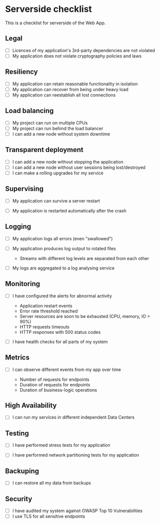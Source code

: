 # Serverside checklist

This is a checklist for serverside of the Web App.

## Legal

 - [ ] Licences of my application's 3rd-party dependencies are not violated
 - [ ] My application does not violate cryptography policies and laws  

## Resiliency 

* [ ] My application can retain reasonable functionality in isolation
* [ ] My application can recover from being under heavy load
* [ ] My application can reestablish all lost connections
 
## Load balancing

* [ ] My project can run on multiple CPUs
* [ ] My project can run behind the load balancer
* [ ] I can add a new node without system downtime

## Transparent deployment
  
* [ ] I can add a new node without stopping the application
* [ ] I can add a new node without user sessions being lost/destroyed
* [ ] I can make a rolling upgrades for my service

## Supervising

* [ ] My application can survive a server restart
* [ ] My application is restarted automatically after the crash
  

## Logging

* [ ] My application logs all errors (even "swallowed")
* [ ] My application produces log output to rotated files
  * Streams with different log levels are separated from each other
  
* [ ] My logs are aggregated to a log analysing service


## Monitoring

* [ ] I have configured the alerts for abnormal activity

  * Application restart events
  * Error rate threshold reached
  * Server resources are soon to be exhausted (CPU, memory, IO > 90%)
  * HTTP requests timeouts
  * HTTP responses with 500 status codes

* [ ] I have health checks for all parts of my system


## Metrics

* [ ] I can observe different events from my app over time
  
  * Number of requests for endpoints
  * Duration of requests for endpoints
  * Duration of business-logic operations


## High Availability

* [ ] I can run my services in different independent Data Centers


## Testing
  
* [ ] I have performed stress tests for my application
* [ ] I have performed network partitioning tests for my application


## Backuping

* [ ] I can restore all my data from backups


## Security

* [ ] I have audited my system against OWASP Top 10 Vulnerabilities
* [ ] I use TLS for all sensitive endpoints